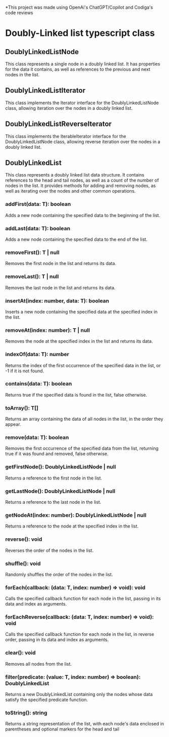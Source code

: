 *This project was made using OpenAi's ChatGPT/Copilot and Codiga's code reviews


# Doubly-Linked list typescript class


## DoublyLinkedListNode<T>
This class represents a single node in a doubly linked list. It has properties for the data it contains, as well as references to the previous and next nodes in the list.

## DoublyLinkedListIterator<T>
This class implements the Iterator interface for the DoublyLinkedListNode<T> class, allowing iteration over the nodes in a doubly linked list.

## DoublyLinkedListReverseIterator<T>
This class implements the IterableIterator interface for the DoublyLinkedListNode<T> class, allowing reverse iteration over the nodes in a doubly linked list.

## DoublyLinkedList<T>
This class represents a doubly linked list data structure. It contains references to the head and tail nodes, as well as a count of the number of nodes in the list. It provides methods for adding and removing nodes, as well as iterating over the nodes and other common operations.

### addFirst(data: T): boolean
Adds a new node containing the specified data to the beginning of the list.

### addLast(data: T): boolean
Adds a new node containing the specified data to the end of the list.

### removeFirst(): T | null
Removes the first node in the list and returns its data.

### removeLast(): T | null
Removes the last node in the list and returns its data.

### insertAt(index: number, data: T): boolean
Inserts a new node containing the specified data at the specified index in the list.

### removeAt(index: number): T | null
Removes the node at the specified index in the list and returns its data.

### indexOf(data: T): number
Returns the index of the first occurrence of the specified data in the list, or -1 if it is not found.

### contains(data: T): boolean
Returns true if the specified data is found in the list, false otherwise.

### toArray(): T[]
Returns an array containing the data of all nodes in the list, in the order they appear.

### remove(data: T): boolean
Removes the first occurrence of the specified data from the list, returning true if it was found and removed, false otherwise.

### getFirstNode(): DoublyLinkedListNode<T> | null
Returns a reference to the first node in the list.

### getLastNode(): DoublyLinkedListNode<T> | null
Returns a reference to the last node in the list.

### getNodeAt(index: number): DoublyLinkedListNode<T> | null
Returns a reference to the node at the specified index in the list.

### reverse(): void
Reverses the order of the nodes in the list.

### shuffle(): void
Randomly shuffles the order of the nodes in the list.

### forEach(callback: (data: T, index: number) => void): void
Calls the specified callback function for each node in the list, passing in its data and index as arguments.

### forEachReverse(callback: (data: T, index: number) => void): void
Calls the specified callback function for each node in the list, in reverse order, passing in its data and index as arguments.

### clear(): void
Removes all nodes from the list.

### filter(predicate: (value: T, index: number) => boolean): DoublyLinkedList<T>
Returns a new DoublyLinkedList containing only the nodes whose data satisfy the specified predicate function.

### toString(): string
Returns a string representation of the list, with each node's data enclosed in parentheses and optional markers for the head and tail
